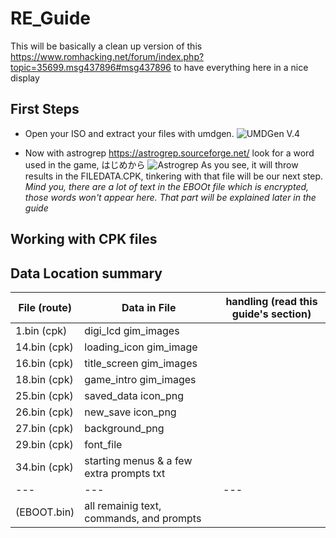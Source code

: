 # RE_Guide

This will be basically a clean up version of this https://www.romhacking.net/forum/index.php?topic=35699.msg437896#msg437896
to have everything here in a nice display

## First Steps

- Open your ISO and extract your files with umdgen.
![UMDGen V.4](https://imgur.com/bZgTET9.png)

- Now with astrogrep https://astrogrep.sourceforge.net/ look for a word used in the game, はじめから
![Astrogrep](https://imgur.com/RCyQVqe.png)
As you see, it will throw results in the FILEDATA.CPK, tinkering with that file will be our next step.
*Mind you, there are a lot of text in the EBOOt file which is encrypted, those words won't appear here. 
That part will be explained later in the guide*

## Working with CPK files



## Data Location summary

| File (route) | Data in File | handling (read this guide's section)
|---|---|---|
| 1.bin (cpk)  | digi_lcd gim_images |
| 14.bin (cpk) | loading_icon gim_image |
| 16.bin (cpk) | title_screen gim_images | 
| 18.bin (cpk) | game_intro gim_images |
| 25.bin (cpk) | saved_data icon_png |
| 26.bin (cpk) | new_save icon_png |
| 27.bin (cpk) | background_png |
| 29.bin (cpk) | font_file |
| 34.bin (cpk) |  starting menus & a few extra prompts txt |
|---|---|---|
| (EBOOT.bin) | all remainig text, commands, and prompts |



